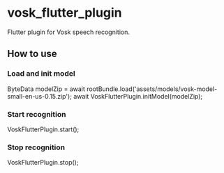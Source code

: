 # vosk_flutter_plugin

Flutter plugin for Vosk speech recognition.

## How to use

### Load and init model
ByteData modelZip = await rootBundle.load('assets/models/vosk-model-small-en-us-0.15.zip');
await VoskFlutterPlugin.initModel(modelZip);

### Start recognition
VoskFlutterPlugin.start();

### Stop recognition
VoskFlutterPlugin.stop();

